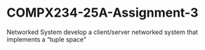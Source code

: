 # COMPX234-25A-Assignment-3
Networked System
develop a client/server networked system that implements a “tuple space”
